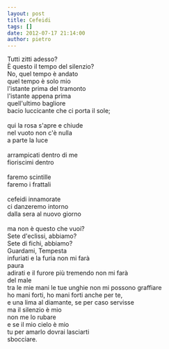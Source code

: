 ```yaml
---
layout: post
title: Cefeidi
tags: []
date: 2012-07-17 21:14:00
author: pietro
---
```

Tutti zitti adesso?<br/>È questo il tempo del silenzio?<br/>No, quel tempo è andato<br/>quel tempo è solo mio<br/>l'istante prima del tramonto<br/>l'istante appena prima<br/>quell'ultimo bagliore<br/>bacio luccicante che ci porta il sole;<br/><br/>qui la rosa s'apre e chiude<br/>nel vuoto non c'è nulla<br/>a parte la luce<br/><br/>arrampicati dentro di me<br/>fioriscimi dentro<br/><br/>faremo scintille<br/>faremo i frattali<br/><br/>cefeidi innamorate<br/>ci danzeremo intorno<br/>dalla sera al nuovo giorno<br/><br/>ma non è questo che vuoi?<br/>Sete d'eclissi, abbiamo?<br/>Sete di fichi, abbiamo?<br/>Guardami, Tempesta<br/>infuriati e la furia non mi farà<br/>paura<br/>adirati e il furore più tremendo non mi farà<br/>del male<br/>tra le mie mani le tue unghie non mi possono graffiare<br/>ho mani forti, ho mani forti anche per te,<br/>e una lima al diamante, se per caso servisse<br/>ma il silenzio è mio<br/>non me lo rubare<br/>e se il mio cielo è mio<br/>tu per amarlo dovrai lasciarti<br/>sbocciare.
